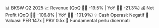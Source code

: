 📊 BKSW Q2 2025
📈 Revenue (QoQ 🔻🔴 -19.5% | YoY 🔻🔴 -21.3%)
💰 Net Profit (QoQ 🔻🔴 -106.8% | YoY 🔻🔴 -101.9%)
💡 Cash Operasi: Negatif
🧮 Valuasi: PER 147x | PBV 0.5x
🧱 Fundamental perlu dicermati

